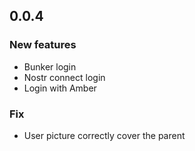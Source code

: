 ## 0.0.4

### New features

- Bunker login
- Nostr connect login
- Login with Amber

### Fix

- User picture correctly cover the parent
